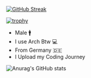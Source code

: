 [![GitHub Streak](https://streak-stats.demolab.com?user=Yqno&theme=highcontrast)](https://git.io/streak-stats)

[![trophy](https://github-profile-trophy.vercel.app/?username=Yqno&theme=onedark)](https://github.com/ryo-ma/github-profile-trophy)



- Male :mens:
- I use Arch Btw :computer:
- From Germany :de:
- I Upload my Coding Journey


 ![Anurag's GitHub stats](https://github-readmestats.vercel.app/apiusername=Yqno&show_icons=true&theme=radical)
